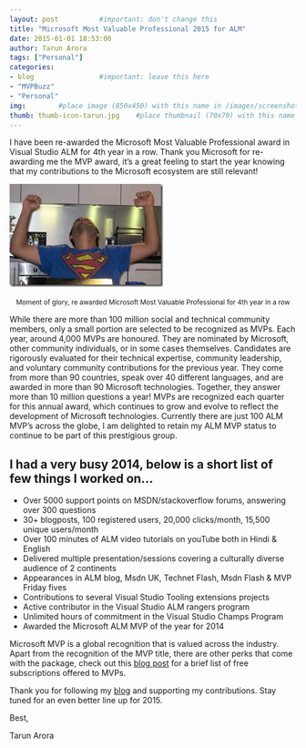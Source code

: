 ```yaml
---
layout: post          #important: don't change this
title: "Microsoft Most Valuable Professional 2015 for ALM"
date: 2015-01-01 18:53:00
author: Tarun Arora
tags: ["Personal"]
categories:
- blog                #important: leave this here
- "MVPBuzz"
- "Personal"
img:        #place image (850x450) with this name in /images/screenshots
thumb: thumb-icon-tarun.jpg    #place thumbnail (70x70) with this name in /images/screenshotsthumbs/
---
```


I have been re-awarded the Microsoft Most Valuable Professional award in Visual Studio ALM for 4th year in a row. Thank you Microsoft for re-awarding me the MVP award, it’s a great feeling to start the year knowing that my contributions to the Microsoft ecosystem are still relevant!
<!--more-->
 
![Moment of glory, re-awarded Microsoft Most Valuable Professional for 4th year in a row](/images/screenshots/tarun/post05_TarunMvpAnnouncement.jpg)

<center><small> Moment of glory, re awarded Microsoft Most Valuable Professional for 4th year in a row </small></center>

While there are more than 100 million social and technical community members, only a small portion are selected to be recognized as MVPs. Each year, around 4,000 MVPs are honoured. They are nominated by Microsoft, other community individuals, or in some cases themselves. Candidates are rigorously evaluated for their technical expertise, community leadership, and voluntary community contributions for the previous year. They come from more than 90 countries, speak over 40 different languages, and are awarded in more than 90 Microsoft technologies. Together, they answer more than 10 million questions a year! MVPs are recognized each quarter for this annual award, which continues to grow and evolve to reflect the development of Microsoft technologies. Currently there are just 100 ALM MVP’s across the globe, I am delighted to retain my ALM MVP status to continue to be part of this prestigious group.

## I had a very busy 2014, below is a short list of few things I worked on... ##

- Over 5000 support points on MSDN/stackoverflow forums, answering over 300 questions
- 30+ blogposts, 100 registered users, 20,000 clicks/month, 15,500 unique users/month
- Over 100 minutes of ALM video tutorials on youTube both in Hindi & English
- Delivered multiple presentation/sessions covering a culturally diverse audience of 2 continents
- Appearances in ALM blog, Msdn UK, Technet Flash, Msdn Flash & MVP Friday fives
- Contributions to several Visual Studio Tooling extensions projects
- Active contributor in the Visual Studio ALM rangers program
- Unlimited hours of commitment in the Visual Studio Champs Program
- Awarded the Microsoft ALM MVP of the year for 2014

Microsoft MVP is a global recognition that is valued across the industry. Apart from the recognition of the MVP title, there are other perks that come with the package, check out this [blog post](http://geekswithblogs.net/TarunArora/archive/2012/08/25/are-you-cashing-in-on-the-mvp-complimentary-subscriptions.aspx) for a brief list of free subscriptions offered to MVPs.

Thank you for following my [blog](http://feeds.feedburner.com/visualstudiogeeks/otas) and supporting my contributions. Stay tuned for an even better line up for 2015.

Best,

Tarun Arora
